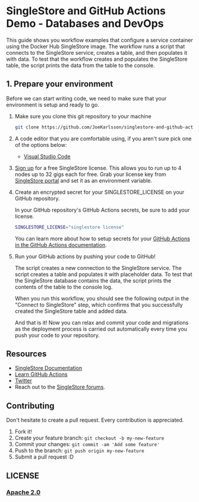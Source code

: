 # SingleStore and GitHub Actions Demo - Databases and DevOps

This guide shows you workflow examples that configure a service container using the Docker Hub SingleStore image. The workflow runs a script that connects to the SingleStore service, creates a table, and then populates it with data. To test that the workflow creates and populates the SingleStore table, the script prints the data from the table to the console.

## 1. Prepare your environment

Before we can start writing code, we need to make sure that your environment is
setup and ready to go.

1. Make sure you clone this git repository to your machine

   ```bash
   git clone https://github.com/JoeKarlsson/singlestore-and-github-actions-demo.git
   ```

2. A code editor that you are comfortable using, if you aren't sure pick one of
   the options below:
   * [Visual Studio Code](https://code.visualstudio.com/)

3. [Sign up](https://www.singlestore.com/try-free/) for a free SingleStore license. This allows you to run up to 4 nodes up to 32 gigs each for free. Grab your license key from [SingleStore portal](https://portal.singlestore.com/) and set it as an environment variable.

4. Create an encrypted secret for your SINGLESTORE_LICENSE on your GitHub repository.

   In your GitHub repository's GitHub Actions secrets, be sure to add your license.

   ```bash
   SINGLESTORE_LICENSE="singlestore license"
   ```

   You can learn more about how to setup secrets for your [GitHub Actions in the GitHub Actions documentation](https://docs.github.com/en/actions/security-guides/encrypted-secrets#creating-encrypted-secrets-for-a-repository). 

5. Run your GitHub actions by pushing your code to GitHub!

   The script creates a new connection to the SingleStore service. The script creates a table and populates it with placeholder data. To test that the SingleStore database contains the data, the script prints the contents of the table to the console log.

   When you run this workflow, you should see the following output in the "Connect to SingleStore" step, which confirms that you successfully created the SingleStore table and added data.

   And that is it! Now you can relax and commit your code and migrations as the deployment process is carried out automatically every time you push your code to your repository.

## Resources

* [SingleStore Documentation](https://docs.singlestore.com)
* [Learn GitHub Actions](https://docs.github.com/en/actions/learn-github-actions)
* [Twitter](https://twitter.com/SingleStoreDevs)
* Reach out to the [SingleStore forums](https://www.singlestore.com/forum).

## Contributing

Don't hesitate to create a pull request. Every contribution is appreciated.

1. Fork it!
2. Create your feature branch: ```git checkout -b my-new-feature```
3. Commit your changes: ```git commit -am 'Add some feature'```
4. Push to the branch: ````git push origin my-new-feature````
5. Submit a pull request :D

## LICENSE

### [Apache 2.0](./LICENSE)
